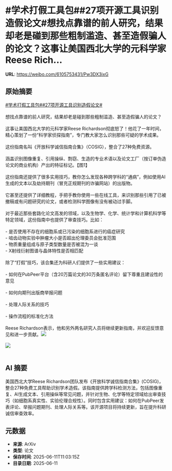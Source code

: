 # #学术打假工具包##27项开源工具识别造假论文#想找点靠谱的前人研究，结果却老是碰到那些粗制滥造、甚至造假骗人的论文？这事让美国西北大学的元科学家Reese Rich...

**URL**: https://weibo.com/6105753431/Pw3DX3ixG

## 原始摘要

<a href="https://m.weibo.cn/search?containerid=231522type%3D1%26t%3D10%26q%3D%23%E5%AD%A6%E6%9C%AF%E6%89%93%E5%81%87%E5%B7%A5%E5%85%B7%E5%8C%85%23&amp;extparam=%23%E5%AD%A6%E6%9C%AF%E6%89%93%E5%81%87%E5%B7%A5%E5%85%B7%E5%8C%85%23" data-hide=""><span class="surl-text">#学术打假工具包#</span></a><a href="https://m.weibo.cn/search?containerid=231522type%3D1%26t%3D10%26q%3D%2327%E9%A1%B9%E5%BC%80%E6%BA%90%E5%B7%A5%E5%85%B7%E8%AF%86%E5%88%AB%E9%80%A0%E5%81%87%E8%AE%BA%E6%96%87%23&amp;extparam=%2327%E9%A1%B9%E5%BC%80%E6%BA%90%E5%B7%A5%E5%85%B7%E8%AF%86%E5%88%AB%E9%80%A0%E5%81%87%E8%AE%BA%E6%96%87%23" data-hide=""><span class="surl-text">#27项开源工具识别造假论文#</span></a><br><br>想找点靠谱的前人研究，结果却老是碰到那些粗制滥造、甚至造假骗人的论文？<br><br>这事让美国西北大学的元科学家Reese Richardson彻底怒了！他花了一年时间，精心策划了一份“科学家侦探指南”，专门教大家怎么识别那些可疑的学术成果。<br><br>这份指南名叫《开放科学诚信指南合集》（COSIG），整合了27种免费资源。<br><br>涵盖识别图像重复、引用操纵、剽窃、生造的专业术语以及论文工厂（按订单伪造论文的商业机构）产出的特征标记。【图1】<br><br>这份指南还提供了很多实用技巧，教你怎么发现各种跨学科的“通病”，例如使用AI生成的文本以及劫持期刊（冒充正规期刊的诈骗网站）的出版物。<br><br>它甚至还提供了详细教程，手把手教你使用一些在线工具，来识别那些引用了已被撤稿或有问题研究的论文，或者检测科学图像有没有被动过手脚。<br><br>对于最近那些套路化论文高发的领域，以及生物学、化学、统计学和计算机科学等特定领域，这份指南中也提供了审查技巧。比如：<br><br>- 是否使用不存在的细胞系或已污染的细胞系进行的癌症研究<br>- 啮齿动物实验中肿瘤大小是否超出伦理委员会批准范围<br>- 物质重量组成与原子类型数量是否被混为一谈<br>- X射线衍射图谱与晶体特性是否相匹配<br><br>除了“打假”技巧，该合集还为科研人们提供了一些实用建议：<br><br>- 如何在PubPeer平台（含20万篇论文的30万条匿名评论）留下尊重且建设性的意见<br><br>- 如何向期刊出版商举报问题<br><br>- 处理人际关系的技巧<br><br>- 操作流程的标准化方法<br><br>Reese Richardson表示，他和另外两名研究人员将继续更新指南，并欢迎反馈意见和进一步贡献。<img style="" src="https://tvax1.sinaimg.cn/large/006Fd7o3gy1i2bj0n8676j30zk0hytgg.jpg" referrerpolicy="no-referrer"><br><br><img style="" src="https://tvax2.sinaimg.cn/large/006Fd7o3gy1i2bj0pjqd4j30xc18udyc.jpg" referrerpolicy="no-referrer"><br><br>

## AI 摘要

美国西北大学Reese Richardson团队发布《开放科学诚信指南合集》(COSIG)，整合27种免费工具帮助识别学术造假。该指南提供跨学科检测方法，包括图像重复、AI生成文本、引用操纵等常见问题，并针对生物、化学等特定领域给出审查技巧（如细胞系真实性、实验伦理合规性）。同时包含实用建议：如何在PubPeer发表评论、举报问题期刊、处理人际关系等。该开源项目将持续更新，旨在提升科研诚信审查效率。

## 元数据

- **来源**: ArXiv
- **类型**: 论文
- **保存时间**: 2025-06-11T11:03:15Z
- **目录日期**: 2025-06-11
